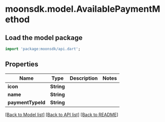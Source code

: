 # moonsdk.model.AvailablePaymentMethod

## Load the model package

```dart
import 'package:moonsdk/api.dart';
```

## Properties

| Name              | Type       | Description | Notes |
| ----------------- | ---------- | ----------- | ----- |
| **icon**          | **String** |             |       |
| **name**          | **String** |             |       |
| **paymentTypeId** | **String** |             |       |

[\[Back to Model list\]](./#documentation-for-models) [\[Back to API list\]](./#documentation-for-api-endpoints) [\[Back to README\]](./)
